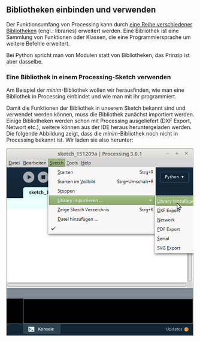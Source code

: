 ## Bibliotheken einbinden und verwenden

Der Funktionsumfang von Processing kann durch [eine Reihe verschiedener Bibliotheken](https://processing.org/reference/libraries/) (engl.: libraries) erweitert werden. Eine Bibliothek ist eine Sammlung von Funktionen oder Klassen, die eine Programmiersprache um weitere Befehle erweitert.

Bei Python spricht man von Modulen statt von Bibliotheken, das Prinzip ist aber dasselbe.

### Eine Bibliothek in einem Processing-Sketch verwenden

Am Beispiel der *minim*-Bibliothek wollen wir herausfinden, wie man eine Bibliothek in Processing einbindet und wie man mit ihr programmiert.

Damit die Funktionen der Bibliothek in unserem Sketch bekannt sind und verwendet werden können, muss die Bibliothek zunächst importiert werden. Einige Bibliotheken werden schon mit Processing ausgeliefert (DXF Export, Networt etc.), weitere können aus der IDE heraus heruntergeladen werden. Die folgende Abbildung zeigt, dass die *minim*-Bibliothek noch nicht in Processing bekannt ist. Wir laden sie also herunter:

![Library einbinden](../images/lib-library-hinzufuegen.png)

